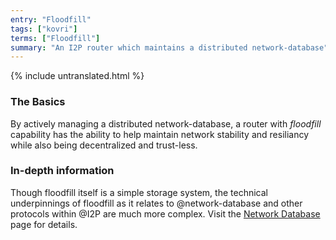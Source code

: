 ```yaml
---
entry: "Floodfill"
tags: ["kovri"]
terms: ["Floodfill"]
summary: "An I2P router which maintains a distributed network-database"
---
```


{% include untranslated.html %}
### The Basics

By actively managing a distributed network-database, a router with *floodfill* capability has the ability to help maintain network stability and resiliancy while also being decentralized and trust-less.

### In-depth information

Though floodfill itself is a simple storage system, the technical underpinnings of floodfill as it relates to @network-database and other protocols within @I2P are much more complex. Visit the [Network Database](https://geti2p.net/en/docs/how/network-database) page for details.
